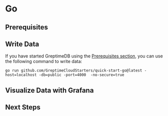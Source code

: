 # Go

<!--@include: ./introduction.md-->

## Prerequisites

<!--@include: ./prerequisites.md-->

## Write Data

<!--@include: ../../db-cloud-shared/quick-start/go.md-->

If you have started GreptimeDB using the [Prerequisites section](#prerequisites), you can use the following command to write data:

```shell
go run github.com/GreptimeCloudStarters/quick-start-go@latest -host=localhost -db=public -port=4000  -no-secure=true
```

## Visualize Data with Grafana

<!--@include: ./visualize-data.md-->

## Next Steps

<!--@include: ./next-steps.md-->
